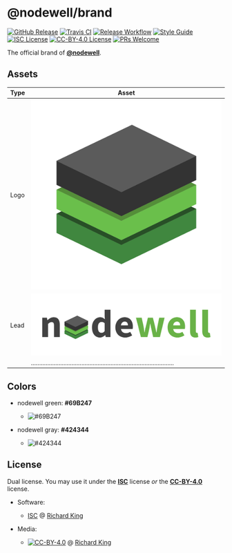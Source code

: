 # @nodewell/brand

[![GitHub Release][badge-github]][url-github]
[![Travis CI][badge-travis]][url-travis]
[![Release Workflow][badge-release]][url-release]
[![Style Guide][badge-style]][url-style]
[![ISC License][badge-license-isc]][url-license-doc-isc]
[![CC-BY-4.0 License][badge-license-cc]][url-license-doc-cc4]
[![PRs Welcome][badge-contrib]][url-contrib-doc]

The official brand of [**@nodewell**][url-homepage].

## Assets

| Type | Asset                                                                                    |
| ---- | ---------------------------------------------------------------------------------------- |
| Logo | ![](dist/logo.svg)                                                                       |
| Lead | ![](dist/github-lead.svg)                                                                |
|      | ........................................................................................ |

## Colors

- nodewell green: **#69B247**
  - ![#69B247][color-nodewell-green]
      
- nodewell gray: **#424344**
  - ![#424344][color-nodewell-gray]

## License

Dual license. You may use it under the [**ISC**][url-license-isc] license *or* 
the	[**CC-BY-4.0**][url-license-cc4] license.

- Software:
  - [ISC][url-license-doc-isc] @ [Richard King](www.richrdkng.com)

- Media:
  - [![CC-BY-4.0][image-cc4]][url-license-doc-cc4] @ [Richard King](www.richrdkng.com)


  <!--- References ============================================================================ -->

  <!--- Badges -->
  [badge-github]:      https://img.shields.io/github/release/nodewell/brand.svg?style=social
  [badge-travis]:      https://img.shields.io/travis/nodewell/brand.svg?style=flat-square
  [badge-style]:       https://img.shields.io/badge/style-standardjs-f3df49.svg?style=flat-square
  [badge-release]:     https://img.shields.io/badge/release-semantic--release-e10079.svg?style=flat-square
  [badge-license-isc]: https://img.shields.io/badge/license-ISC-blue.svg?style=flat-square  
  [badge-license-cc]:  https://img.shields.io/badge/license-CC--BY--4.0-blue.svg?style=flat-square
  [badge-contrib]:     https://img.shields.io/badge/PRs-welcome-brightgreen.svg?style=flat-square

  <!--- Colors -->
  [color-nodewell-green]: https://img.shields.io/badge/-%2369B247-69B247.svg?style=for-the-badge
  [color-nodewell-gray]:  https://img.shields.io/badge/-%23424344-424344.svg?style=for-the-badge
  
  <!--- Images -->
  [image-cc4]: https://i.creativecommons.org/l/by/4.0/88x31.png

  <!--- URLs -->
  [url-github]:          https://github.com/nodewell/brand
  [url-travis]:          https://travis-ci.org/nodewell/brand
  [url-style]:           https://standardjs.com
  [url-release]:         https://semantic-release.gitbook.io/semantic-release
  [url-license-doc]:     https://github.com/nodewell/brand/blob/master/LICENSE.md
  [url-license-doc-isc]: https://github.com/nodewell/brand/blob/master/LICENSE.md#isc-license
  [url-license-doc-cc4]: https://github.com/nodewell/brand/blob/master/LICENSE.md#creative-commons-attribution-40-international-public-license
  [url-contrib-doc]:     https://github.com/nodewell/brand/blob/master/.github/CONTRIBUTING.md
  [url-license-isc]:     https://choosealicense.com/licenses/isc/
  [url-license-cc4]:     https://creativecommons.org/licenses/by/4.0/
  [url-homepage]:        https://github.com/nodewell
